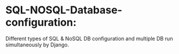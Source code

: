 # SQL-NOSQL-Database-configuration:
Different types of SQL &amp; NoSQL DB configuration and multiple DB run simultaneously by Django. 
